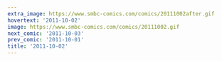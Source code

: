 ```yaml
---
extra_image: https://www.smbc-comics.com/comics/20111002after.gif
hovertext: '2011-10-02'
image: https://www.smbc-comics.com/comics/20111002.gif
next_comic: '2011-10-03'
prev_comic: '2011-10-01'
title: '2011-10-02'
---
```


